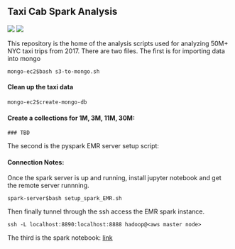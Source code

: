 ## Taxi Cab Spark Analysis

<img src='presentation_imgs/title-lg.jpeg' />

<img src='presentation_imgs/pipeline-lg.jpeg' />

This repository is the home of the analysis scripts used for analyzing 50M+ NYC taxi trips from 2017. There are two files. The first is for importing data into mongo

```
mongo-ec2$bash s3-to-mongo.sh
```

#### Clean up the taxi data
```
mongo-ec2$create-mongo-db
```

#### Create a collections for 1M, 3M, 11M, 30M:
```
### TBD
```

The second is the pyspark EMR server setup script:



#### Connection Notes:
Once the spark server is up and running, install jupyter notebook and get the remote server runnning.
 
```
spark-server$bash setup_spark_EMR.sh
```

Then finally tunnel through the ssh access the EMR spark instance.
```
ssh -L localhost:8890:localhost:8888 hadoop@<aws master node>
```

The third is the spark notebook: [link](master_spark_notebook.ipynb)


